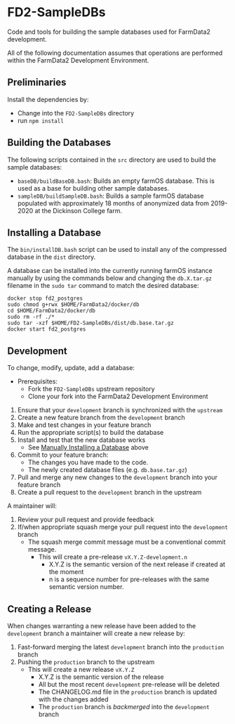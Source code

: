 # FD2-SampleDBs

Code and tools for building the sample databases used for FarmData2 development.

All of the following documentation assumes that operations are performed within the FarmData2 Development Environment.

## Preliminaries

Install the dependencies by:
- Change into the `FD2-SampleDBs` directory
- run `npm install`

## Building the Databases

The following scripts contained in the `src` directory are used to build the sample databases:

- `baseDB/buildBaseDB.bash`: Builds an empty farmOS database.  This is used as a base for building other sample databases.
- `sampleDB/buildSampleDB.bash`: Builds a sample farmOS database populated with approximately 18 months of anonymized data from 2019-2020 at the Dickinson College farm.

## Installing a Database

The `bin/installDB.bash` script can be used to install any of the compressed database in the `dist` directory.

A database can be installed into the currently running farmOS instance manually by using the commands below and changing the `db.X.tar.gz` filename in the `sudo tar` command to match the desired database:

```
docker stop fd2_postgres
sudo chmod g+rwx $HOME/FarmData2/docker/db
cd $HOME/FarmData2/docker/db
sudo rm -rf ./*
sudo tar -xzf $HOME/FD2-SampleDBs/dist/db.base.tar.gz
docker start fd2_postgres
```

## Development

To change, modify, update, add a database:

- Prerequisites:
  - Fork the `FD2-SampleDBs` upstream repository
  - Clone your fork into the FarmData2 Development Environment
1. Ensure that your `development` branch is synchronized with the `upstream`
2. Create a new feature branch from the `development` branch
3. Make and test changes in your feature branch
4. Run the appropriate script(s) to build the database
5. Install and test that the new database works 
   - See [Manually Installing a Database](#manually-installing-a-database) above
6. Commit to your feature branch:
   - The changes you have made to the code.
   - The newly created database files (e.g. `db.base.tar.gz`)
7. Pull and merge any new changes to the `development` branch into your feature branch
8. Create a pull request to the `development` branch in the upstream

A maintainer will:

1. Review your pull request and provide feedback
2. If/when appropriate squash merge your pull request into the `development` branch
   - The squash merge commit message must be a conventional commit message.
     - This will create a pre-release `vX.Y.Z-development.n`
       - X.Y.Z is the semantic version of the next release if created at the moment
       - n is a sequence number for pre-releases with the same semantic version number.

## Creating a Release

When changes warranting a new release have been added to the `development` branch a maintainer will create a new release by:

1. Fast-forward merging the latest `development` branch into the `production` branch
2. Pushing the `production` branch to the upstream
   - This will create a new release `vX.Y.Z`
     - X.Y.Z is the semantic version of the release
     - All but the most recent `development` pre-release will be deleted
     - The CHANGELOG.md file in the `production` branch is updated with the changes added
     - The `production` branch is _backmerged_ into the `development` branch
